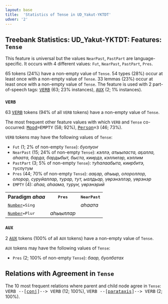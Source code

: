 ```yaml
---
layout: base
title:  'Statistics of Tense in UD_Yakut-YKTDT'
udver: '2'
---
```


## Treebank Statistics: UD_Yakut-YKTDT: Features: `Tense`

This feature is universal but the values `NearPast`, `PastPart` are language-specific.
It occurs with 4 different values: `Fut`, `NearPast`, `PastPart`, `Pres`.

65 tokens (24%) have a non-empty value of `Tense`.
54 types (28%) occur at least once with a non-empty value of `Tense`.
33 lemmas (23%) occur at least once with a non-empty value of `Tense`.
The feature is used with 2 part-of-speech tags: <tt><a href="sah_yktdt-pos-VERB.html">VERB</a></tt> (63; 23% instances), <tt><a href="sah_yktdt-pos-AUX.html">AUX</a></tt> (2; 1% instances).

### `VERB`

63 <tt><a href="sah_yktdt-pos-VERB.html">VERB</a></tt> tokens (94% of all `VERB` tokens) have a non-empty value of `Tense`.

The most frequent other feature values with which `VERB` and `Tense` co-occurred: <tt><a href="sah_yktdt-feat-Mood.html">Mood</a></tt><tt>=EMPTY</tt> (58; 92%), <tt><a href="sah_yktdt-feat-Person.html">Person</a></tt><tt>=3</tt> (46; 73%).

`VERB` tokens may have the following values of `Tense`:

* `Fut` (1; 2% of non-empty `Tense`): <em>буолуоҥ</em>
* `NearPast` (15; 24% of non-empty `Tense`): <em>кэллэ, атыыласта, аҕалла, аһаата, барда, бардыбыт, быста, киирдэ, кэллилэр, кэллим</em>
* `PastPart` (3; 5% of non-empty `Tense`): <em>туһалаабыта, киирбитэ, түспүтүм</em>
* `Pres` (44; 70% of non-empty `Tense`): <em>ааҕар, аһыыр, олороллор, олорор, суруйаллар, турар, тут, ыалдьар, үөрэнэллэр, үөрэнэр</em>
* `EMPTY` (4): <em>аһаа, аһаама, туруҥ, үөрэнэрий</em>

<table>
  <tr><th>Paradigm <i>аһаа</i></th><th><tt>Pres</tt></th><th><tt>NearPast</tt></th></tr>
  <tr><td><tt><tt><a href="sah_yktdt-feat-Number.html">Number</a></tt><tt>=Sing</tt></tt></td><td></td><td><em>аһаата</em></td></tr>
  <tr><td><tt><tt><a href="sah_yktdt-feat-Number.html">Number</a></tt><tt>=Plur</tt></tt></td><td><em>аһыыллар</em></td><td></td></tr>
</table>

### `AUX`

2 <tt><a href="sah_yktdt-pos-AUX.html">AUX</a></tt> tokens (100% of all `AUX` tokens) have a non-empty value of `Tense`.

`AUX` tokens may have the following values of `Tense`:

* `Pres` (2; 100% of non-empty `Tense`): <em>баар, буолбатах</em>

## Relations with Agreement in `Tense`

The 10 most frequent relations where parent and child node agree in `Tense`:
<tt>VERB --[<tt><a href="sah_yktdt-dep-conj.html">conj</a></tt>]--> VERB</tt> (12; 100%),
<tt>VERB --[<tt><a href="sah_yktdt-dep-parataxis.html">parataxis</a></tt>]--> VERB</tt> (2; 100%).

